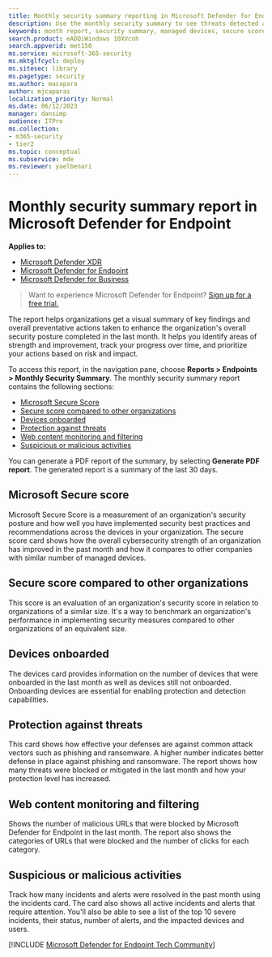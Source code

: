 ```yaml
---
title: Monthly security summary reporting in Microsoft Defender for Endpoint
description: Use the monthly security summary to see threats detected and prevented, current status from Microsoft Secure Score, and recommended actions.
keywords: month report, security summary, managed devices, secure score, incidents
search.product: eADQiWindows 10XVcnh
search.appverid: met150
ms.service: microsoft-365-security
ms.mktglfcycl: deploy
ms.sitesec: library
ms.pagetype: security
ms.author: macapara
author: mjcaparas
localization_priority: Normal
ms.date: 06/12/2023
manager: dansimp
audience: ITPro
ms.collection: 
- m365-security
- tier2
ms.topic: conceptual
ms.subservice: mde
ms.reviewer: yaelbenari
---
```


# Monthly security summary report in Microsoft Defender for Endpoint

**Applies to:**

- [Microsoft Defender XDR](https://go.microsoft.com/fwlink/?linkid=2118804)
- [Microsoft Defender for Endpoint](https://go.microsoft.com/fwlink/p/?linkid=2154037)
- [Microsoft Defender for Business](../defender-business/mdb-overview.md)

> Want to experience Microsoft Defender for Endpoint? [Sign up for a free trial.](https://signup.microsoft.com/create-account/signup?products=7f379fee-c4f9-4278-b0a1-e4c8c2fcdf7e&ru=https://aka.ms/MDEp2OpenTrial?ocid=docs-wdatp-exposedapis-abovefoldlink)


The report helps organizations get a visual summary of key findings and overall preventative actions taken to enhance the organization's overall security posture completed in the last month. It helps you identify areas of strength and improvement, track your progress over time, and prioritize your actions based on risk and impact.  

To access this report, in the navigation pane, choose **Reports > Endpoints > Monthly Security Summary**. The monthly security summary report contains the following sections:

- [Microsoft Secure Score](#microsoft-secure-score)
- [Secure score compared to other organizations](#secure-score-compared-to-other-organizations)
- [Devices onboarded](#devices-onboarded)
- [Protection against threats](#protection-against-threats)
- [Web content monitoring and filtering](#web-content-monitoring-and-filtering)
- [Suspicious or malicious activities](#suspicious-or-malicious-activities)


You can generate a PDF report of the summary, by selecting **Generate PDF report**. The generated report is a summary of the last 30 days.

## Microsoft Secure score
Microsoft Secure Score is a measurement of an organization's security posture and how well you have implemented security best practices and recommendations across the devices in your organization. The secure score card shows how the overall cybersecurity strength of an organization has improved in the past month and how it compares to other companies with similar number of managed devices.

## Secure score compared to other organizations 
This score is an evaluation of an organization's security score in relation to organizations of a similar size. It's a way to benchmark an organization's performance in implementing security measures compared to other organizations of an equivalent size. 


## Devices onboarded
The devices card provides information on the number of devices that were onboarded in the last month as well as devices still not onboarded. Onboarding devices are essential for enabling protection and detection capabilities. 

## Protection against threats
This card shows how effective your defenses are against common attack vectors such as phishing and ransomware. A higher number indicates better defense in place against phishing and ransomware. The report shows how many threats were blocked or mitigated in the last month and how your protection level has increased.

## Web content monitoring and filtering 
Shows the number of malicious URLs that were blocked by Microsoft Defender for Endpoint in the last month. The report also shows the categories of URLs that were blocked and the number of clicks for each category.

## Suspicious or malicious activities
Track how many incidents and alerts were resolved in the past month using the incidents card. The card also shows all active incidents and alerts that require attention. You'll also be able to see a list of the top 10 severe incidents, their status, number of alerts, and the impacted devices and users. 


 
[!INCLUDE [Microsoft Defender for Endpoint Tech Community](../../includes/defender-mde-techcommunity.md)]
